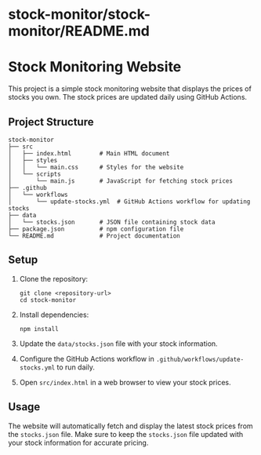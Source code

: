 # stock-monitor/stock-monitor/README.md

# Stock Monitoring Website

This project is a simple stock monitoring website that displays the prices of stocks you own. The stock prices are updated daily using GitHub Actions.

## Project Structure

```
stock-monitor
├── src
│   ├── index.html        # Main HTML document
│   ├── styles
│   │   └── main.css      # Styles for the website
│   └── scripts
│       └── main.js       # JavaScript for fetching stock prices
├── .github
│   └── workflows
│       └── update-stocks.yml  # GitHub Actions workflow for updating stocks
├── data
│   └── stocks.json       # JSON file containing stock data
├── package.json          # npm configuration file
└── README.md             # Project documentation
```

## Setup

1. Clone the repository:
   ```
   git clone <repository-url>
   cd stock-monitor
   ```

2. Install dependencies:
   ```
   npm install
   ```

3. Update the `data/stocks.json` file with your stock information.

4. Configure the GitHub Actions workflow in `.github/workflows/update-stocks.yml` to run daily.

5. Open `src/index.html` in a web browser to view your stock prices.

## Usage

The website will automatically fetch and display the latest stock prices from the `stocks.json` file. Make sure to keep the `stocks.json` file updated with your stock information for accurate pricing.